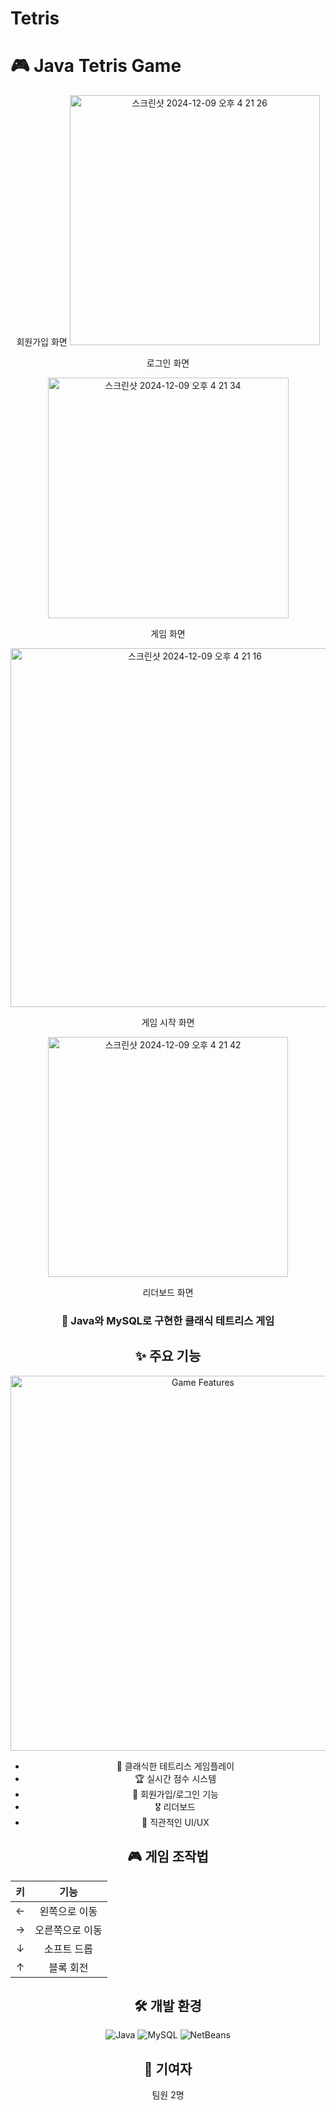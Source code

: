 # Tetris

# 🎮 Java Tetris Game

<div align="center">

회원가입 화면
<img width="400" alt="스크린샷 2024-12-09 오후 4 21 26" src="https://github.com/user-attachments/assets/e5c7f65d-d8d7-4aec-9179-5ee9b0f03d20">

로그인 화면

<img width="385" alt="스크린샷 2024-12-09 오후 4 21 34" src="https://github.com/user-attachments/assets/a6807099-4612-48ed-b2e7-067b2e234750">


게임 화면

<img width="574" alt="스크린샷 2024-12-09 오후 4 21 16" src="https://github.com/user-attachments/assets/fa1d2a21-18e2-4a40-a0f7-6259593e2501">


게임 시작 화면

<img width="384" alt="스크린샷 2024-12-09 오후 4 21 42" src="https://github.com/user-attachments/assets/607c4231-b5da-49ea-9a25-031749f10205">

리더보드 화면

### 🚀 Java와 MySQL로 구현한 클래식 테트리스 게임 

## ✨ 주요 기능

<div align="center">
<img src="game-features-animation.gif" alt="Game Features" width="600"/>
</div>

- 🎯 클래식한 테트리스 게임플레이
- 🏆 실시간 점수 시스템
- 👥 회원가입/로그인 기능
- 🎖️ 리더보드
- 🎨 직관적인 UI/UX


## 🎮 게임 조작법

<div align="center">

| 키 | 기능 |
|:---:|:---:|
| ← | 왼쪽으로 이동 |
| → | 오른쪽으로 이동 |
| ↓ | 소프트 드롭 |
| ↑ | 블록 회전 |

</div>

## 🛠️ 개발 환경

<div align="center">

![Java](https://img.shields.io/badge/Java-ED8B00?style=for-the-badge&logo=java&logoColor=white)
![MySQL](https://img.shields.io/badge/MySQL-00000F?style=for-the-badge&logo=mysql&logoColor=white)
![NetBeans](https://img.shields.io/badge/NetBeans-1B6AC6?style=for-the-badge&logo=apache-netbeans-ide&logoColor=white)

</div>

## 👥 기여자

팀원 2명
